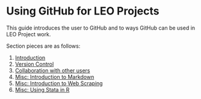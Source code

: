 # Using GitHub for LEO Projects 

This guide introduces the user to GitHub and to ways GitHub can be used in LEO Project work.

Section pieces are as follows: 
1. [Introduction](https://github.com/BeccaBrough/UsingGitHubLEO/blob/master/Content/Introduction.md)
2. [Version Control](https://github.com/BeccaBrough/UsingGitHubLEO/blob/master/Content/VersionControl.md)
3. [Collaboration with other users](https://github.com/BeccaBrough/UsingGitHubLEO/blob/master/Content/Collaboration.md)
4. [Misc: Introduction to Markdown](https://github.com/BeccaBrough/UsingGitHubLEO/blob/master/Content/Markdown.md)
5. [Misc: Introduction to Web Scraping](https://github.com/BeccaBrough/UsingGitHubLEO/tree/master/Content/WebScraping)
6. [Misc: Using Stata in R](https://github.com/BeccaBrough/UsingGitHubLEO/tree/master/Content/UsingStataAndR)
